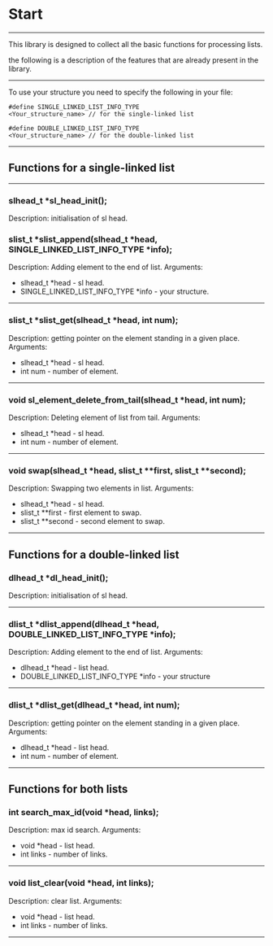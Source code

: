 # Start
***
This library is designed to collect all the basic functions for processing lists.

the following is a description of the features that are already present in the library.

***
To use your structure you need to specify the following in your file:

<code>#define SINGLE_LINKED_LIST_INFO_TYPE <Your_structure_name> // for the single-linked list</code>

<code>#define DOUBLE_LINKED_LIST_INFO_TYPE <Your_structure_name> // for the double-linked list</code>
***
## Functions for a single-linked list
***
### slhead_t *sl_head_init();
Description: initialisation of sl head.
### slist_t *slist_append(slhead_t *head, SINGLE_LINKED_LIST_INFO_TYPE *info); 
Description: Adding element to the end of list.
Arguments:
* slhead_t *head - sl head.
* SINGLE_LINKED_LIST_INFO_TYPE *info - your structure.
***
### slist_t *slist_get(slhead_t *head, int num);
Description: getting pointer on the element standing in a given place.
Arguments:
* slhead_t *head - sl head.
* int num - number of element.
***
### void sl_element_delete_from_tail(slhead_t *head, int num);
Description: Deleting element of list from tail.
Arguments:
* slhead_t *head - sl head.
* int num - number of element.
***
### void swap(slhead_t *head, slist_t **first, slist_t **second);
Description: Swapping two elements in list.
Arguments:
* slhead_t *head - sl head.
* slist_t **first - first element to swap.
* slist_t **second - second element to swap.
***
## Functions for a double-linked list
### dlhead_t *dl_head_init();
Description: initialisation of sl head.
***
### dlist_t *dlist_append(dlhead_t *head, DOUBLE_LINKED_LIST_INFO_TYPE *info);
Description: Adding element to the end of list.
Arguments:
* dlhead_t *head - list head.
* DOUBLE_LINKED_LIST_INFO_TYPE *info - your structure
***
### dlist_t *dlist_get(dlhead_t *head, int num);
Description: getting pointer on the element standing in a given place.
Arguments:
* dlhead_t *head - list head.
* int num - number of element.
***

## Functions for both lists
### int search_max_id(void *head, links); 
Description: max id search.
Arguments:
* void *head - list head.
* int links - number of links.
***
### void list_clear(void *head, int links); 
Description: clear list.
Arguments:
* void *head - list head.
* int links - number of links.
***
